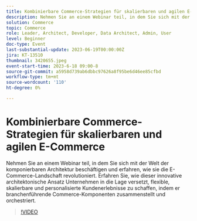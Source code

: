 ```yaml
---
title: Kombinierbare Commerce-Strategien für skalierbaren und agilen E-Commerce
description: Nehmen Sie an einem Webinar teil, in dem Sie sich mit der Welt der komponierbaren Architektur beschäftigen und erfahren, wie sie die E-Commerce-Landschaft revolutioniert. Erfahren Sie, wie dieser innovative architektonische Ansatz Unternehmen in die Lage versetzt, flexible, skalierbare und personalisierte Kundenerlebnisse zu schaffen, indem er branchenführende Commerce-Komponenten zusammenstellt und orchestriert.
solution: Commerce
topic: Commerce
role: Leader, Architect, Developer, Data Architect, Admin, User
level: Beginner
doc-type: Event
last-substantial-update: 2023-06-19T00:00:00Z
jira: KT-13510
thumbnail: 3420655.jpeg
event-start-time: 2023-6-18 09:00-8
source-git-commit: a5958d739ab6dbbc97626a8f95be6d46ee85cfbd
workflow-type: tm+mt
source-wordcount: '110'
ht-degree: 0%

---
```



# Kombinierbare Commerce-Strategien für skalierbaren und agilen E-Commerce

Nehmen Sie an einem Webinar teil, in dem Sie sich mit der Welt der komponierbaren Architektur beschäftigen und erfahren, wie sie die E-Commerce-Landschaft revolutioniert. Erfahren Sie, wie dieser innovative architektonische Ansatz Unternehmen in die Lage versetzt, flexible, skalierbare und personalisierte Kundenerlebnisse zu schaffen, indem er branchenführende Commerce-Komponenten zusammenstellt und orchestriert.

>[!VIDEO](https://video.tv.adobe.com/v/3420655/?learn=on)